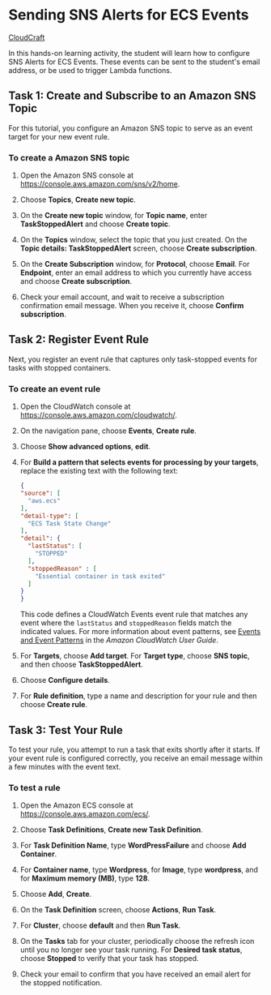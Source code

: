 # Sending SNS Alerts for ECS Events

[CloudCraft](https://cloudcraft.linuxacademy.com/#/labs/details/1087ff69-a9e7-4a12-8915-aa9fc73fc84e?courseId=261)

In this hands-on learning activity, the student will learn how to configure SNS Alerts for ECS Events. These events can be sent to the student's email address, or be used to trigger Lambda functions.

## Task 1: Create and Subscribe to an Amazon SNS Topic

 For this tutorial, you configure an Amazon SNS topic to serve as an event target for your new event rule\.

### To create a Amazon SNS topic

1. Open the Amazon SNS console at [https://console\.aws\.amazon\.com/sns/v2/home](https://console.aws.amazon.com/sns/v2/home)\.

1. Choose **Topics**, **Create new topic**\.

1. On the **Create new topic** window, for **Topic name**, enter **TaskStoppedAlert** and choose **Create topic**\.

1. On the **Topics** window, select the topic that you just created\. On the **Topic details: TaskStoppedAlert** screen, choose **Create subscription**\.

1. On the **Create Subscription** window, for **Protocol**, choose **Email**\. For **Endpoint**, enter an email address to which you currently have access and choose **Create subscription**\.

1. Check your email account, and wait to receive a subscription confirmation email message\. When you receive it, choose **Confirm subscription**\.

## Task 2: Register Event Rule

 Next, you register an event rule that captures only task\-stopped events for tasks with stopped containers\.

### To create an event rule

1. Open the CloudWatch console at [https://console\.aws\.amazon\.com/cloudwatch/](https://console.aws.amazon.com/cloudwatch/)\.

1. On the navigation pane, choose **Events**, **Create rule**\.

1. Choose **Show advanced options**, **edit**\.

1. For **Build a pattern that selects events for processing by your targets**, replace the existing text with the following text:

   ```JSON
   {
   "source": [
     "aws.ecs"
   ],
   "detail-type": [
     "ECS Task State Change"
   ],
   "detail": {
     "lastStatus": [
       "STOPPED"
     ],
     "stoppedReason" : [
       "Essential container in task exited"
     ]
   }
   }
   ```

   This code defines a CloudWatch Events event rule that matches any event where the `lastStatus` and `stoppedReason` fields match the indicated values\. For more information about event patterns, see [Events and Event Patterns](https://docs.aws.amazon.com/AmazonCloudWatch/latest/DeveloperGuide/CloudWatchEventsandEventPatterns.html) in the *Amazon CloudWatch User Guide*\.

1. For **Targets**, choose **Add target**\. For **Target type**, choose **SNS topic**, and then choose **TaskStoppedAlert**\.

1. Choose **Configure details**\.

1. For **Rule definition**, type a name and description for your rule and then choose **Create rule**\.

## Task 3: Test Your Rule

 To test your rule, you attempt to run a task that exits shortly after it starts\. If your event rule is configured correctly, you receive an email message within a few minutes with the event text\.

### To test a rule

1. Open the Amazon ECS console at [https://console\.aws\.amazon\.com/ecs/](https://console.aws.amazon.com/ecs/)\.

1. Choose **Task Definitions**, **Create new Task Definition**\.

1. For **Task Definition Name**, type **WordPressFailure** and choose **Add Container**\.

1. For **Container name**, type **Wordpress**, for **Image**, type **wordpress**, and for **Maximum memory \(MB\)**, type **128**\.

1. Choose **Add**, **Create**\.

1. On the **Task Definition** screen, choose **Actions**, **Run Task**\.

1. For **Cluster**, choose **default** and then **Run Task**\.

1. On the **Tasks** tab for your cluster, periodically choose the refresh icon until you no longer see your task running\. For **Desired task status**, choose **Stopped** to verify that your task has stopped\.

1. Check your email to confirm that you have received an email alert for the stopped notification\.